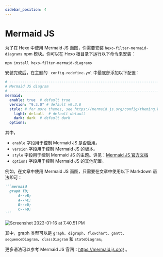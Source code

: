 ```yaml
---
sidebar_position: 4
---
```


# Mermaid JS

为了在 Hexo 中使用 Mermaid JS 画图，你需要安装 `hexo-filter-mermaid-diagrams` npm 模块。你可以在 Hexo 根目录下运行以下命令来安装：

```bash
npm install hexo-filter-mermaid-diagrams
```

安装完成后，在主题的 `_config.redefine.yml` 中最底部添加以下配置：

```yaml
# ---------------------------------------------------------------------------------------
# Mermaid JS diagram 
# ---------------------------------------------------------------------------------------
mermaid: 
  enable: true  # default true 
  version: "9.3.0" # default v9.3.0
  style: # for more themes, see https://mermaid.js.org/config/theming.html
    light: default  # default default
    dark: dark  # default dark 
  options:  
```

其中，

- `enable` 字段用于控制 Mermaid JS 是否启用。
- `version` 字段用于控制 Mermaid JS 的版本。
- `style` 字段用于控制 Mermaid JS 的主题。详见：[Mermaid JS 官方文档](https://mermaid.js.org/config/theming.html)
- `options` 字段用于控制 Mermaid JS 的其他配置。

 例如，在文章中使用 Mermaid JS 画图，只需要在文章中使用以下 Markdown 语法即可： 

````markdown
```mermaid
  graph TD;
      A-->B;
      A-->C;
      B-->D;
      C-->D;
```
````

![Screenshot 2023-01-16 at 7.40.51 PM](https://evan.beee.top/img/2023/01/16/f3ff06b2553ae3f214c5c4421fa94c93.png)

其中，graph 类型可以是 `graph`、`digraph`、`flowchart`、`gantt`、`sequenceDiagram`、`classDiagram` 和 `stateDiagram`。

更多语法可以参考 Mermaid JS 官网：https://mermaid.js.org/ 。
